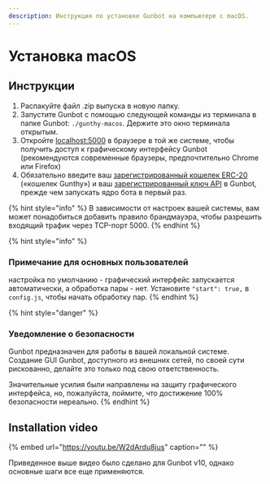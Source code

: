 ```yaml
---
description: Инструкция по установке Gunbot на компьютере с macOS.
---
```


# Установка macOS

## Инструкции <a id="instructions"></a>

1. Распакуйте файл .zip выпуска в новую папку. 
2. Запустите Gunbot с помощью следующей команды из терминала в папке Gunbot: `./gunthy-macos`. Держите это окно терминала открытым. 
3. Откройте [localhost:5000](http://localhost:5000/) в браузере в той же системе, чтобы получить доступ к графическому интерфейсу Gunbot \(рекомендуются современные браузеры, предпочтительно Chrome или Firefox\) 
4. Обязательно введите ваш [зарегистрированный кошелек ERC-20](../untitled/gunthy-wallet/) \(«кошелек Gunthy»\) и ваш [зарегистрированный ключ API](../untitled/connect-exchange/creating-api-keys.md) в Gunbot, прежде чем запускать ядро бота в первый раз.

{% hint style="info" %}
В зависимости от настроек вашей системы, вам может понадобиться добавить правило брандмауэра, чтобы разрешить входящий трафик через TCP-порт 5000.
{% endhint %}

{% hint style="info" %}
### Примечание для основных пользователей

настройка по умолчанию - графический интерфейс запускается автоматически, а обработка пары - нет. Установите `"start": true,` в `config.js`, чтобы начать обработку пар.
{% endhint %}

{% hint style="danger" %}
### Уведомление о безопасности

Gunbot предназначен для работы в вашей локальной системе. Создание GUI Gunbot, доступного из внешних сетей, по своей сути рискованно, делайте это только под свою ответственность.

Значительные усилия были направлены на защиту графического интерфейса, но, пожалуйста, поймите, что достижение 100% безопасности нереально.
{% endhint %}

## Installation video <a id="installation-video"></a>

{% embed url="https://youtu.be/W2dArdu8jus" caption="" %}

Приведенное выше видео было сделано для Gunbot v10, однако основные шаги все еще применяются.

